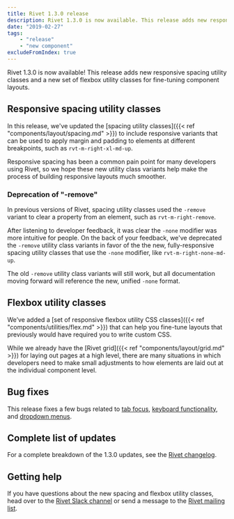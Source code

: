 ```yaml
---
title: Rivet 1.3.0 release
description: Rivet 1.3.0 is now available. This release adds new responsive spacing utility classes and a new set of flexbox utility classes for fine-tuning component layouts.
date: "2019-02-27"
tags:
    - "release"
    - "new component"
excludeFromIndex: true
---
```

Rivet 1.3.0 is now available! This release adds new responsive spacing utility classes and a new set of flexbox utility classes for fine-tuning component layouts.

## Responsive spacing utility classes

In this release, we've updated the [spacing utility classes]({{< ref "components/layout/spacing.md" >}}) to include responsive variants that can be used to apply margin and padding to elements at different breakpoints, such as `rvt-m-right-xl-md-up`.

Responsive spacing has been a common pain point for many developers using Rivet, so we hope these new utility class variants help make the process of building responsive layouts much smoother.

### Deprecation of "-remove"

In previous versions of Rivet, spacing utility classes used the `-remove` variant to clear a property from an element, such as `rvt-m-right-remove`. 

After listening to developer feedback, it was clear the `-none` modifier was more intuitive for people. On the back of your feedback, we've deprecated the `-remove` utility class variants in favor of the the new, fully-responsive spacing utility classes that use the `-none` modifier, like `rvt-m-right-none-md-up`. 

The old `-remove` utility class variants will still work, but all documentation moving forward will reference the new, unified `-none` format.

## Flexbox utility classes

We’ve added a [set of responsive flexbox utility CSS classes]({{< ref "components/utilities/flex.md" >}}) that can help you fine-tune layouts that previously would have required you to write custom CSS.

While we already have the [Rivet grid]({{< ref "components/layout/grid.md" >}}) for laying out pages at a high level, there are many situations in which developers need to make small adjustments to how elements are laid out at the individual component level.

## Bug fixes

This release fixes a few bugs related to [tab focus](https://github.com/indiana-university/rivet-source/pull/67), [keyboard functionality](https://github.com/indiana-university/rivet-source/pull/66), and [dropdown menus](https://github.com/indiana-university/rivet-source/pull/65).

## Complete list of updates

For a complete breakdown of the 1.3.0 updates, see the [Rivet changelog](https://rivet.iu.edu/components/information/changelog/).

## Getting help

If you have questions about the new spacing and flexbox utility classes, head over to the [Rivet Slack channel](https://iuwebcommunity.slack.com/messages/rivet) or send a message to the [Rivet mailing list](mailto:rivet-l@list.iu.edu).